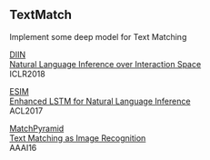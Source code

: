 ## TextMatch
Implement some deep model for Text Matching

[DIIN](./model/diin.py)
<br>
[Natural Language Inference over Interaction Space](https://arxiv.org/abs/1709.04348)
<br>
ICLR2018


[ESIM](./model/esim.py)
<br>
[Enhanced LSTM for Natural Language Inference](https://arxiv.org/abs/1609.06038)
<br>
ACL2017

[MatchPyramid](./model/matchPyramid.py)
<br>
[Text Matching as Image Recognition](https://arxiv.org/abs/1602.06359)
<br>
AAAI16